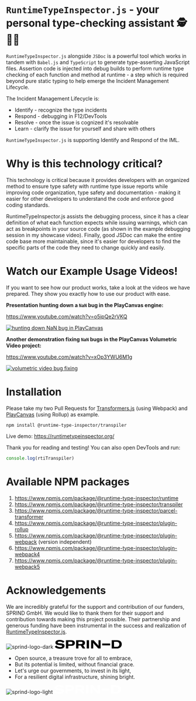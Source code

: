 # `RuntimeTypeInspector.js` - your personal type-checking assistant 🕵️🐞🐛

`RuntimeTypeInspector.js` alongside `JSDoc` is a powerful tool which works in tandem with `Babel.js` and `TypeScript` to generate type-asserting JavaScript files. Assertion code is injected into debug builds to perform runtime type checking of each function and method at runtime - a step which is required beyond pure static typing to help emerge the Incident Management Lifecycle.

The Incident Management Lifecycle is:
 - Identify - recognize the type incidents
 - Respond - debugging in F12/DevTools
 - Resolve - once the issue is cognized it's resolvable
 - Learn - clarify the issue for yourself and share with others

`RuntimeTypeInspector.js` is supporting Identify and Respond of the IML.

# Why is this technology critical?

This technology is critical because it provides developers with an organized method to ensure type safety with runtime type issue reports while improving code organization, type safety and documentation - making it easier for other developers to understand the code and enforce good coding standards.

RuntimeTypeInspector.js assists the debugging process, since it has a clear definition of what each function expects while issuing warnings, which can act as breakpoints in your source code (as shown in the example debugging session in my showcase video). Finally, good JSDoc can make the entire code base more maintainable, since it's easier for developers to find the specific parts of the code they need to change quickly and easily.

# Watch our Example Usage Videos!

If you want to see how our product works, take a look at the videos we have prepared. They show you exactly how to use our product with ease.

**Presentation hunting down a `NaN` bug in the PlayCanvas engine:**

https://www.youtube.com/watch?v=o5ipQe2rVKQ

[![hunting down NaN bug in PlayCanvas](https://img.youtube.com/vi/o5ipQe2rVKQ/0.jpg)](https://www.youtube.com/watch?v=o5ipQe2rVKQ)

**Another demonstration fixing `NaN` bugs in the PlayCanvas Volumetric Video project:**

https://www.youtube.com/watch?v=xOp3YWU6M1g

[![volumetric video bug fixing](https://img.youtube.com/vi/xOp3YWU6M1g/0.jpg)](https://www.youtube.com/watch?v=xOp3YWU6M1g)

# Installation

Please take my two Pull Requests for [Transformers.js](https://github.com/xenova/transformers.js/pull/409) (using Webpack) and [PlayCanvas](https://github.com/playcanvas/engine/pull/5817) (using Rollup) as example.

```
npm install @runtime-type-inspector/transpiler
```

Live demo: https://runtimetypeinspector.org/

Thank you for reading and testing! You can also open DevTools and run:

```js
console.log(rtiTranspiler)
```

# Available NPM packages

1) https://www.npmjs.com/package/@runtime-type-inspector/runtime
2) https://www.npmjs.com/package/@runtime-type-inspector/transpiler
3) https://www.npmjs.com/package/@runtime-type-inspector/parcel-transformer
4) https://www.npmjs.com/package/@runtime-type-inspector/plugin-rollup
5) https://www.npmjs.com/package/@runtime-type-inspector/plugin-webpack (version independent)
6) https://www.npmjs.com/package/@runtime-type-inspector/plugin-webpack4
7) https://www.npmjs.com/package/@runtime-type-inspector/plugin-webpack5

# Acknowledgements

We are incredibly grateful for the support and contribution of our funders, SPRIND GmbH. We would like to thank them for their support and contribution towards making this project possible. Their partnership and generous funding have been instrumental in the success and realization of [RuntimeTypeInspector.js](https://github.com/kungfooman/RuntimeTypeInspector.js).

![sprind-logo-dark](https://github.com/kungfooman/RuntimeTypeInspector.js/assets/5236548/91622e53-f07e-4bd7-8c43-ffb4b96b6048)
<svg width="184" height="24" viewBox="0 0 184 24" fill="none" xmlns="http://www.w3.org/2000/svg">
<g clip-path="url(#clip0_274_2129)">
<path d="M13.9902 24C22.0098 24 26.6341 21.2488 26.6341 16.2146C26.6341 12.0585 24.1171 10.2439 17.9707 9.6L11.8829 8.9561C9.01463 8.66341 8.13659 8.13659 8.13659 6.79024C8.13659 5.26829 10.0098 4.44878 13.4049 4.44878C17.678 4.44878 20.839 5.79512 22.478 8.01951L26.4585 4.62439C23.6488 1.46341 19.2585 0 13.6976 0C6.0878 0 1.7561 2.63415 1.7561 7.08293C1.7561 11.239 4.39024 13.2293 9.83415 13.8146L16.6829 14.6341C19.3171 14.9268 20.2537 15.5122 20.2537 16.8585C20.2537 18.6146 18.3805 19.4927 14.3415 19.4927C9.77561 19.4927 6.38049 17.678 4.56585 15.0439L0 18.2634C2.28293 21.7756 7.43415 24 13.9902 24ZM45.6 0.760976H30.4976V23.1805H36.878V16.0976H45.5415C51.278 16.0976 54.9659 13.0537 54.9659 8.25366C54.9073 3.62927 51.4537 0.760976 45.6 0.760976ZM44.078 11.8244H36.878V5.09268H44.1366C46.7707 5.09268 48.2927 6.26341 48.2927 8.42927C48.2341 10.5951 46.6537 11.8244 44.078 11.8244ZM76.3317 23.239H83.4732L77.678 14.5756C81.4244 13.3463 82.6537 10.4195 82.6537 7.90244C82.6537 4.50732 80.6049 0.819512 73.4634 0.819512H58.3024V23.239H64.6244V15.278H71.0634L76.3317 23.239ZM64.6244 5.03415H72C75.0439 5.03415 75.9219 6.49756 75.9219 8.07805C75.9219 9.65854 74.9854 11.1805 72 11.1805H64.6244V5.03415ZM87.278 23.239H93.6V0.760976H87.278V23.239ZM99.3951 23.239H105.132V10.9463V7.8439H105.249C105.6 8.54634 106.42 9.71707 107.005 10.4195L119.005 23.2976H125.327V0.760976H119.59V12.8195V16.039H119.415C119.005 15.161 118.361 14.4 117.659 13.522L106.127 0.760976H99.3366V23.239H99.3951ZM129.6 14.7512H151.376V9.65854H129.6V14.7512ZM155.707 23.239H169.698C177.659 23.239 183.22 18.6146 183.22 11.6488C183.22 4.62439 178.01 0.819512 169.815 0.819512H155.707V23.239ZM162.029 18.9073V5.09268H168.878C173.444 5.09268 176.546 7.31707 176.546 11.7073C176.546 16.2146 173.678 18.8488 168.878 18.8488H162.029V18.9073Z" fill="black"/>
</g>
<defs>
<clipPath id="clip0_274_2129">
<rect width="183.22" height="24" fill="white"/>
</clipPath>
</defs>
</svg>

- Open source, a treasure trove for all to embrace,
- But its potential is limited, without financial grace.
- Let's urge our governments, to invest in its light,
- For a resilient digital infrastructure, shining bright.

![sprind-logo-light](https://github.com/kungfooman/RuntimeTypeInspector.js/assets/5236548/831d1942-3d17-48c8-a795-9a511f423f96)
<svg width="184" height="24" viewBox="0 0 184 24" fill="none" xmlns="http://www.w3.org/2000/svg">
<g clip-path="url(#clip0_274_2129)">
<path d="M13.9902 24C22.0098 24 26.6341 21.2488 26.6341 16.2146C26.6341 12.0585 24.1171 10.2439 17.9707 9.6L11.8829 8.9561C9.01463 8.66341 8.13659 8.13659 8.13659 6.79024C8.13659 5.26829 10.0098 4.44878 13.4049 4.44878C17.678 4.44878 20.839 5.79512 22.478 8.01951L26.4585 4.62439C23.6488 1.46341 19.2585 0 13.6976 0C6.0878 0 1.7561 2.63415 1.7561 7.08293C1.7561 11.239 4.39024 13.2293 9.83415 13.8146L16.6829 14.6341C19.3171 14.9268 20.2537 15.5122 20.2537 16.8585C20.2537 18.6146 18.3805 19.4927 14.3415 19.4927C9.77561 19.4927 6.38049 17.678 4.56585 15.0439L0 18.2634C2.28293 21.7756 7.43415 24 13.9902 24ZM45.6 0.760976H30.4976V23.1805H36.878V16.0976H45.5415C51.278 16.0976 54.9659 13.0537 54.9659 8.25366C54.9073 3.62927 51.4537 0.760976 45.6 0.760976ZM44.078 11.8244H36.878V5.09268H44.1366C46.7707 5.09268 48.2927 6.26341 48.2927 8.42927C48.2341 10.5951 46.6537 11.8244 44.078 11.8244ZM76.3317 23.239H83.4732L77.678 14.5756C81.4244 13.3463 82.6537 10.4195 82.6537 7.90244C82.6537 4.50732 80.6049 0.819512 73.4634 0.819512H58.3024V23.239H64.6244V15.278H71.0634L76.3317 23.239ZM64.6244 5.03415H72C75.0439 5.03415 75.9219 6.49756 75.9219 8.07805C75.9219 9.65854 74.9854 11.1805 72 11.1805H64.6244V5.03415ZM87.278 23.239H93.6V0.760976H87.278V23.239ZM99.3951 23.239H105.132V10.9463V7.8439H105.249C105.6 8.54634 106.42 9.71707 107.005 10.4195L119.005 23.2976H125.327V0.760976H119.59V12.8195V16.039H119.415C119.005 15.161 118.361 14.4 117.659 13.522L106.127 0.760976H99.3366V23.239H99.3951ZM129.6 14.7512H151.376V9.65854H129.6V14.7512ZM155.707 23.239H169.698C177.659 23.239 183.22 18.6146 183.22 11.6488C183.22 4.62439 178.01 0.819512 169.815 0.819512H155.707V23.239ZM162.029 18.9073V5.09268H168.878C173.444 5.09268 176.546 7.31707 176.546 11.7073C176.546 16.2146 173.678 18.8488 168.878 18.8488H162.029V18.9073Z" fill="white"/>
</g>
<defs>
<clipPath id="clip0_274_2129">
<rect width="183.22" height="24" fill="white"/>
</clipPath>
</defs>
</svg>

